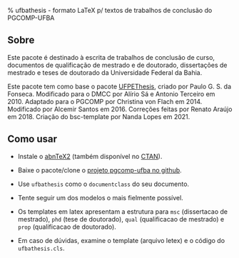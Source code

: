 % ufbathesis - formato LaTeX p/ textos de trabalhos de conclusão do PGCOMP-UFBA

## Sobre

Este pacote é destinado à escrita de trabalhos de conclusão de curso, 
documentos de qualificação de mestrado e de doutorado, dissertações de mestrado e teses de doutorado 
da Universidade Federal da Bahia.

Este pacote tem como base o pacote 
[UFPEThesis](http://www.cin.ufpe.br/~paguso/ufpethesis/), criado por Paulo G. S. da Fonseca.
Modificado para o DMCC por Alírio Sá e Antonio Terceiro em 2010.
Adaptado para o PGCOMP por Christina von Flach em 2014.
Modificado por Alcemir Santos em 2016.
Correções feitas por Renato Araújo em 2018.
Criação do bsc-template por Nanda Lopes em 2021.

## Como usar

* Instale o [abnTeX2](http://code.google.com/p/abntex2/)
(também disponível no [CTAN](http://www.ctan.org/pkg/abntex2)).

* Baixe o pacote/clone o [projeto pgcomp-ufba no github](https://github.com/PGCOMP-UFBA/pgcomp-ufba-latex.git).

* Use `ufbathesis` como o `documentclass` do seu documento.

* Tente seguir um dos modelos o mais fielmente possível.

* Os templates em latex apresentam a estrutura para `msc` (dissertacao de mestrado), `phd` (tese de doutorado), `qual` (qualificacao de mestrado) e `prop` (qualificacao de doutorado).

* Em caso de dúvidas, examine o template (arquivo letex) e o código do `ufbathesis.cls`.
